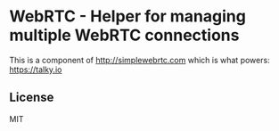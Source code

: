 # WebRTC - Helper for managing multiple WebRTC connections

This is a component of http://simplewebrtc.com which is what powers: https://talky.io



## License

MIT
